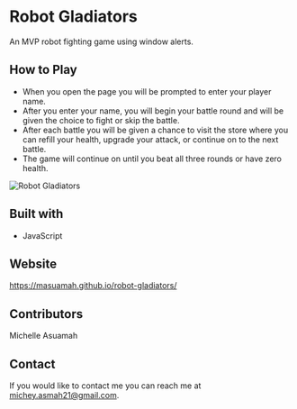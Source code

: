 # Robot Gladiators

An MVP robot fighting game using window alerts.

## How to Play
* When you open the page you will be prompted to enter your player name.
* After you enter your name, you will begin your battle round and will be given the choice to fight or skip the battle.
* After each battle you will be given a chance to visit the store where you can refill your health, upgrade your attack, or continue on to the next battle.
* The game will continue on until you beat all three rounds or have zero health.

![Robot Gladiators](https://user-images.githubusercontent.com/77217156/117357516-099a7b80-ae83-11eb-84a7-a3b785a5312f.gif)


## Built with
* JavaScript

## Website
https://masuamah.github.io/robot-gladiators/

## Contributors
Michelle Asuamah

## Contact
If you would like to contact me you can reach me at michey.asmah21@gmail.com.
